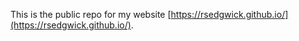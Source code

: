 This is the public repo for my website [https://rsedgwick.github.io/](https://rsedgwick.github.io/). 
